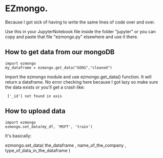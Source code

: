 # EZmongo.
Because I got sick of having to write the same lines of code over and over.

Use this in your JupyterNotebook file inside the folder "jupyter" or you can copy and paste that file "ezmongo.py" elsewhere and use it there.

## How to get data from our mongoDB
```
import ezmongo
my_dataframe = ezmongo.get_data("GOOG","cleaned")
```

Import the ezmongo module and use ezmongo.get_data() function. It will return a dataframe. 
No error checking here because I got lazy so make sure the data exists or you'll get a crash like:
```
 ['_id'] not found in axis
```
 
## How to upload data 
```
import ezmongo
ezmongo.set_data(my_df, 'MSFT', 'train')
```

It's basically:

ezmongo.set_data(  the_dataframe  ,  name_of_the_company  ,  type_of_data_in_the_dataframe  )
